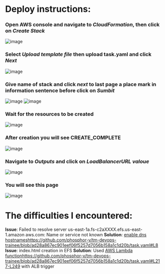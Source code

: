 # Deploy instructions:
### Open AWS console and navigate to *CloudFormation*, then click on *Create Stack*
![image](https://github.com/phosphor-v/tm-devops-trainee/assets/113942255/899ae8d9-fbcb-455a-a024-32223abb6e7f)
### Select *Upload template file* then upload task.yaml and click *Next*
![image](https://github.com/phosphor-v/tm-devops-trainee/assets/113942255/3c4397ed-01f8-4fa4-9e07-f919ecad8056)
### Give name of stack and click *next* to last page a place mark in information sentence before click on *Sumbit*
![image](https://github.com/phosphor-v/tm-devops-trainee/assets/113942255/b53d01ce-3352-4529-b56e-2ed75488cd68)
![image](https://github.com/phosphor-v/tm-devops-trainee/assets/113942255/f93dca92-c168-48a3-be35-53a86b23a9e9)
### Wait for the resources to be created
![image](https://github.com/phosphor-v/tm-devops-trainee/assets/113942255/e69761ee-1c84-499f-acce-867361c3ee29)
### After creation you will see **CREATE_COMPLETE**
![image](https://github.com/phosphor-v/tm-devops-trainee/assets/113942255/03bea937-305f-4e18-9025-a8ca09b967d5)
### Navigate to *Outputs* and click on *LoadBalancerURL valoue*
![image](https://github.com/phosphor-v/tm-devops-trainee/assets/113942255/8f332429-e51c-447b-9915-a6dc0530846a)
### You will see this page
![image](https://github.com/phosphor-v/tm-devops-trainee/assets/113942255/b6ad3009-c1c6-41c4-a42b-9e1745f9d2c4)

# The difficulties I encountered:
 **Issue**: Failed to resolve server us-east-1a.fs-c2aXXXX.efs.us-east-1.amazon
aws.com: Name or service not known
 **Solution**: [enable dns hostnames](https://github.com/phosphor-v/tm-devops-trainee/blob/ad28a867ec901eef06f5257d7056b158a1c1d20b/task.yaml#L8)https://github.com/phosphor-v/tm-devops-trainee/blob/ad28a867ec901eef06f5257d7056b158a1c1d20b/task.yaml#L8
 **Issue**: index.html creation in EFS
 **Solution**: Used [AWS Lambda function](https://github.com/phosphor-v/tm-devops-trainee/blob/ad28a867ec901eef06f5257d7056b158a1c1d20b/task.yaml#L217)https://github.com/phosphor-v/tm-devops-trainee/blob/ad28a867ec901eef06f5257d7056b158a1c1d20b/task.yaml#L217-L249 with ALB trigger
